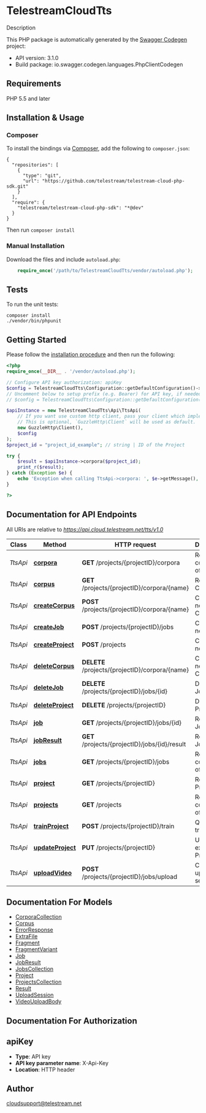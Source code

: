 # TelestreamCloudTts
Description

This PHP package is automatically generated by the [Swagger Codegen](https://github.com/swagger-api/swagger-codegen) project:

- API version: 3.1.0
- Build package: io.swagger.codegen.languages.PhpClientCodegen

## Requirements

PHP 5.5 and later

## Installation & Usage
### Composer

To install the bindings via [Composer](http://getcomposer.org/), add the following to `composer.json`:

```
{
  "repositories": [
    {
      "type": "git",
      "url": "https://github.com/telestream/telestream-cloud-php-sdk.git"
    }
  ],
  "require": {
    "telestream/telestream-cloud-php-sdk": "*@dev"
  }
}
```

Then run `composer install`

### Manual Installation

Download the files and include `autoload.php`:

```php
    require_once('/path/to/TelestreamCloudTts/vendor/autoload.php');
```

## Tests

To run the unit tests:

```
composer install
./vendor/bin/phpunit
```

## Getting Started

Please follow the [installation procedure](#installation--usage) and then run the following:

```php
<?php
require_once(__DIR__ . '/vendor/autoload.php');

// Configure API key authorization: apiKey
$config = TelestreamCloudTts\Configuration::getDefaultConfiguration()->setApiKey('X-Api-Key', 'YOUR_API_KEY');
// Uncomment below to setup prefix (e.g. Bearer) for API key, if needed
// $config = TelestreamCloudTts\Configuration::getDefaultConfiguration()->setApiKeyPrefix('X-Api-Key', 'Bearer');

$apiInstance = new TelestreamCloudTts\Api\TtsApi(
    // If you want use custom http client, pass your client which implements `GuzzleHttp\ClientInterface`.
    // This is optional, `GuzzleHttp\Client` will be used as default.
    new GuzzleHttp\Client(),
    $config
);
$project_id = "project_id_example"; // string | ID of the Project

try {
    $result = $apiInstance->corpora($project_id);
    print_r($result);
} catch (Exception $e) {
    echo 'Exception when calling TtsApi->corpora: ', $e->getMessage(), PHP_EOL;
}

?>
```

## Documentation for API Endpoints

All URIs are relative to *https://api.cloud.telestream.net/tts/v1.0*

Class | Method | HTTP request | Description
------------ | ------------- | ------------- | -------------
*TtsApi* | [**corpora**](docs/Api/TtsApi.md#corpora) | **GET** /projects/{projectID}/corpora | Returns a collection of Corpora
*TtsApi* | [**corpus**](docs/Api/TtsApi.md#corpus) | **GET** /projects/{projectID}/corpora/{name} | Returns the Corpus
*TtsApi* | [**createCorpus**](docs/Api/TtsApi.md#createcorpus) | **POST** /projects/{projectID}/corpora/{name} | Creates a new Corpus
*TtsApi* | [**createJob**](docs/Api/TtsApi.md#createjob) | **POST** /projects/{projectID}/jobs | Creates a new Job
*TtsApi* | [**createProject**](docs/Api/TtsApi.md#createproject) | **POST** /projects | Creates a new Project
*TtsApi* | [**deleteCorpus**](docs/Api/TtsApi.md#deletecorpus) | **DELETE** /projects/{projectID}/corpora/{name} | Creates a new Corpus
*TtsApi* | [**deleteJob**](docs/Api/TtsApi.md#deletejob) | **DELETE** /projects/{projectID}/jobs/{id} | Deletes the Job
*TtsApi* | [**deleteProject**](docs/Api/TtsApi.md#deleteproject) | **DELETE** /projects/{projectID} | Deletes the Project
*TtsApi* | [**job**](docs/Api/TtsApi.md#job) | **GET** /projects/{projectID}/jobs/{id} | Returns the Job
*TtsApi* | [**jobResult**](docs/Api/TtsApi.md#jobresult) | **GET** /projects/{projectID}/jobs/{id}/result | Returns the Job Result
*TtsApi* | [**jobs**](docs/Api/TtsApi.md#jobs) | **GET** /projects/{projectID}/jobs | Returns a collection of Jobs
*TtsApi* | [**project**](docs/Api/TtsApi.md#project) | **GET** /projects/{projectID} | Returns the Project
*TtsApi* | [**projects**](docs/Api/TtsApi.md#projects) | **GET** /projects | Returns a collection of Projects
*TtsApi* | [**trainProject**](docs/Api/TtsApi.md#trainproject) | **POST** /projects/{projectID}/train | Queues training
*TtsApi* | [**updateProject**](docs/Api/TtsApi.md#updateproject) | **PUT** /projects/{projectID} | Updates an existing Project
*TtsApi* | [**uploadVideo**](docs/Api/TtsApi.md#uploadvideo) | **POST** /projects/{projectID}/jobs/upload | Creates an upload session


## Documentation For Models

 - [CorporaCollection](docs/Model/CorporaCollection.md)
 - [Corpus](docs/Model/Corpus.md)
 - [ErrorResponse](docs/Model/ErrorResponse.md)
 - [ExtraFile](docs/Model/ExtraFile.md)
 - [Fragment](docs/Model/Fragment.md)
 - [FragmentVariant](docs/Model/FragmentVariant.md)
 - [Job](docs/Model/Job.md)
 - [JobResult](docs/Model/JobResult.md)
 - [JobsCollection](docs/Model/JobsCollection.md)
 - [Project](docs/Model/Project.md)
 - [ProjectsCollection](docs/Model/ProjectsCollection.md)
 - [Result](docs/Model/Result.md)
 - [UploadSession](docs/Model/UploadSession.md)
 - [VideoUploadBody](docs/Model/VideoUploadBody.md)


## Documentation For Authorization


## apiKey

- **Type**: API key
- **API key parameter name**: X-Api-Key
- **Location**: HTTP header


## Author

cloudsupport@telestream.net


